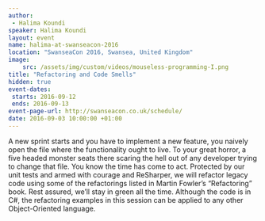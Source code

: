 ```yaml
---
author: 
 - Halima Koundi
speaker: Halima Koundi
layout: event
name: halima-at-swanseacon-2016
location: "SwanseaCon 2016, Swansea, United Kingdom"
image:
    src: /assets/img/custom/videos/mouseless-programming-I.png
title: "Refactoring and Code Smells"
hidden: true
event-dates: 
 starts: 2016-09-12
 ends: 2016-09-13
event-page-url: http://swanseacon.co.uk/schedule/
date: 2016-09-03 10:00:00 +01:00
---
```


A new sprint starts and you have to implement a new feature, you naively open the file where the functionality ought to live. To your great horror, a five headed monster seats there scaring the hell out of any developer trying to change that file.
You know the time has come to act.
Protected by our unit tests and armed with courage and ReSharper, we will refactor legacy code using some of the refactorings listed in Martin Fowler’s “Refactoring” book.
Rest assured, we’ll stay in green all the time.
Although the code is in C#, the refactoring examples in this session can be applied to any other Object-Oriented language.


